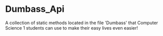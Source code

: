 # Dumbass_Api
A collection of static methods located in the file 'Dumbass' that Computer Science 1 students can use to make their easy lives even easier!
